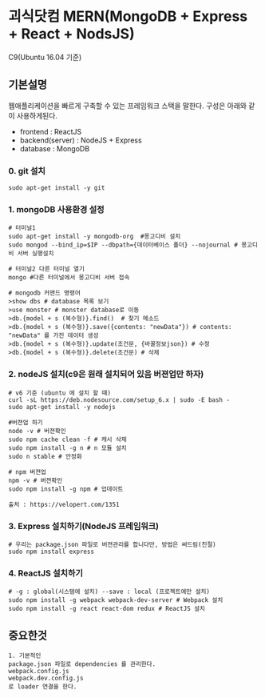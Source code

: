 # 괴식닷컴 MERN(MongoDB + Express + React + NodsJS)
C9(Ubuntu 16.04 기준)

## 기본설명
웹애플리케이션을 빠르게 구축할 수 있는 프레임워크 스택을 말한다.  구성은 아래와 같이 사용하게된다.
- frontend : ReactJS
- backend(server) : NodeJS + Express
- database : MongoDB


### 0. git 설치
    sudo apt-get install -y git
    
### 1. mongoDB 사용환경 설정
    # 터미널1
    sudo apt-get install -y mongodb-org  #몽고디비 설치
    sudo mongod --bind_ip=$IP --dbpath={데이터베이스 폴더} --nojournal # 몽고디비 서버 실행설치
    
    # 터미널2 다른 터미널 열기
    mongo #다른 터미널에서 몽고디비 서버 접속
    
    # mongodb 커맨드 명령어
    >show dbs # database 목록 보기
    >use monster # monster database로 이동
    >db.{model + s (복수형)}.find()  # 찾기 메소드
    >db.{model + s (복수형)}.save({contents: "newData"}) # contents: "newData" 를 가진 데이터 생성
    >db.{model + s (복수형)}.update(조건문, {바꿀정보json}) # 수정
    >db.{model + s (복수형)}.delete(조건문) # 삭제
    
    
    
### 2. nodeJS 설치(c9은 원래 설치되어 있음 버젼업만 하자)
    # v6 기준 (ubuntu 에 설치 할 때)
    curl -sL https://deb.nodesource.com/setup_6.x | sudo -E bash -
    sudo apt-get install -y nodejs
    
    #버젼업 하기
    node -v # 버젼확인
    sudo npm cache clean -f # 캐시 삭제
    sudo npm install -g n # n 모듈 설치
    sudo n stable # 안정화
    
    # npm 버젼업
    npm -v # 버젼확인
    sudo npm install -g npm # 업데이트
    
    출처 : https://velopert.com/1351
    
    
### 3. Express 설치하기(NodeJS 프레임워크)
    # 우리는 package.json 파일로 버젼관리를 합니다만, 방법은 써드림(친절)
    sudo npm install express
    

### 4. ReactJS 설치하기
    # -g : global(시스템에 설치) --save : local (프로젝트에만 설치)
    sudo npm install -g webpack webpack-dev-server # Webpack 설치
    sudo npm install -g react react-dom redux # ReactJS 설치 
    
    

## 중요한것
    1. 기본적인 
    package.json 파일로 dependencies 를 관리한다.
    webpack.config.js
    webpack.dev.config.js 
    로 loader 연결을 한다.
    
